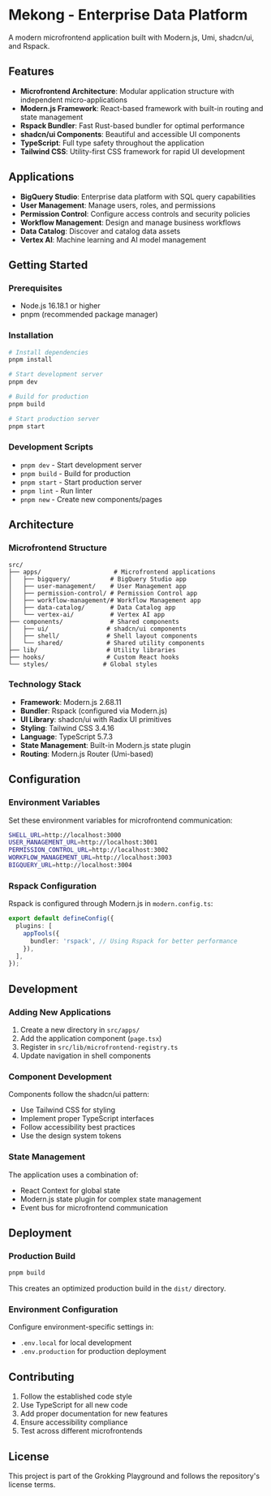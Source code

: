 # Mekong - Enterprise Data Platform

A modern microfrontend application built with Modern.js, Umi, shadcn/ui, and Rspack.

## Features

- **Microfrontend Architecture**: Modular application structure with independent micro-applications
- **Modern.js Framework**: React-based framework with built-in routing and state management
- **Rspack Bundler**: Fast Rust-based bundler for optimal performance
- **shadcn/ui Components**: Beautiful and accessible UI components
- **TypeScript**: Full type safety throughout the application
- **Tailwind CSS**: Utility-first CSS framework for rapid UI development

## Applications

- **BigQuery Studio**: Enterprise data platform with SQL query capabilities
- **User Management**: Manage users, roles, and permissions
- **Permission Control**: Configure access controls and security policies
- **Workflow Management**: Design and manage business workflows
- **Data Catalog**: Discover and catalog data assets
- **Vertex AI**: Machine learning and AI model management

## Getting Started

### Prerequisites

- Node.js 16.18.1 or higher
- pnpm (recommended package manager)

### Installation

```bash
# Install dependencies
pnpm install

# Start development server
pnpm dev

# Build for production
pnpm build

# Start production server
pnpm start
```

### Development Scripts

- `pnpm dev` - Start development server
- `pnpm build` - Build for production
- `pnpm start` - Start production server
- `pnpm lint` - Run linter
- `pnpm new` - Create new components/pages

## Architecture

### Microfrontend Structure

```
src/
├── apps/                    # Microfrontend applications
│   ├── bigquery/           # BigQuery Studio app
│   ├── user-management/    # User Management app
│   ├── permission-control/ # Permission Control app
│   ├── workflow-management/# Workflow Management app
│   ├── data-catalog/       # Data Catalog app
│   └── vertex-ai/          # Vertex AI app
├── components/             # Shared components
│   ├── ui/                # shadcn/ui components
│   ├── shell/             # Shell layout components
│   └── shared/            # Shared utility components
├── lib/                   # Utility libraries
├── hooks/                 # Custom React hooks
└── styles/               # Global styles
```

### Technology Stack

- **Framework**: Modern.js 2.68.11
- **Bundler**: Rspack (configured via Modern.js)
- **UI Library**: shadcn/ui with Radix UI primitives
- **Styling**: Tailwind CSS 3.4.16
- **Language**: TypeScript 5.7.3
- **State Management**: Built-in Modern.js state plugin
- **Routing**: Modern.js Router (Umi-based)

## Configuration

### Environment Variables

Set these environment variables for microfrontend communication:

```bash
SHELL_URL=http://localhost:3000
USER_MANAGEMENT_URL=http://localhost:3001
PERMISSION_CONTROL_URL=http://localhost:3002
WORKFLOW_MANAGEMENT_URL=http://localhost:3003
BIGQUERY_URL=http://localhost:3004
```

### Rspack Configuration

Rspack is configured through Modern.js in `modern.config.ts`:

```typescript
export default defineConfig({
  plugins: [
    appTools({
      bundler: 'rspack', // Using Rspack for better performance
    }),
  ],
});
```

## Development

### Adding New Applications

1. Create a new directory in `src/apps/`
2. Add the application component (`page.tsx`)
3. Register in `src/lib/microfrontend-registry.ts`
4. Update navigation in shell components

### Component Development

Components follow the shadcn/ui pattern:
- Use Tailwind CSS for styling
- Implement proper TypeScript interfaces
- Follow accessibility best practices
- Use the design system tokens

### State Management

The application uses a combination of:
- React Context for global state
- Modern.js state plugin for complex state management
- Event bus for microfrontend communication

## Deployment

### Production Build

```bash
pnpm build
```

This creates an optimized production build in the `dist/` directory.

### Environment Configuration

Configure environment-specific settings in:
- `.env.local` for local development
- `.env.production` for production deployment

## Contributing

1. Follow the established code style
2. Use TypeScript for all new code
3. Add proper documentation for new features
4. Ensure accessibility compliance
5. Test across different microfrontends

## License

This project is part of the Grokking Playground and follows the repository's license terms.
